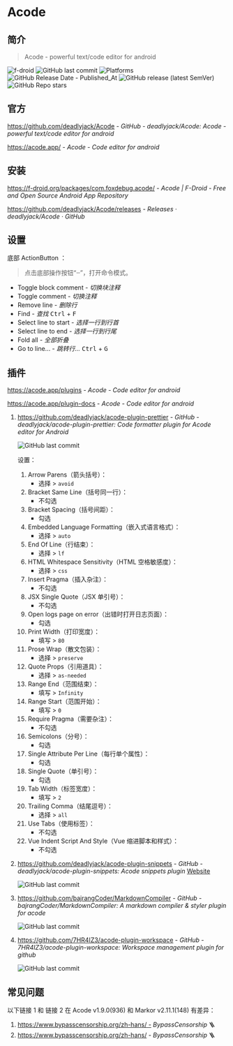 # Acode

## 简介

> Acode - powerful text/code editor for android

![f-droid](https://badgen.net/f-droid/v/com.foxdebug.acode)
![GitHub last commit](https://img.shields.io/github/last-commit/deadlyjack/Acode?color=blue&logo=github)
![Platforms](https://img.shields.io/badge/platforms-Android-blue)
![GitHub Release Date - Published_At](https://img.shields.io/github/release-date/deadlyjack/Acode?display_date=published_at&logo=github)
![GitHub release (latest SemVer)](https://img.shields.io/github/v/release/deadlyjack/Acode?logo=github)
![GitHub Repo stars](https://img.shields.io/github/stars/deadlyjack/Acode?style=social)

## 官方

https://github.com/deadlyjack/Acode - *GitHub - deadlyjack/Acode: Acode - powerful text/code editor for android*

https://acode.app/ - *Acode - Code editor for android*

## 安装

https://f-droid.org/packages/com.foxdebug.acode/ - *Acode | F-Droid - Free and Open Source Android App Repository*

https://github.com/deadlyjack/Acode/releases - *Releases · deadlyjack/Acode · GitHub*

## 设置

底部 ActionButton ：

> 点击底部操作按钮“ⵈ”，打开命令模式。

- Toggle block comment - *切换块注释*
- Toggle comment - *切换注释*
- Remove line - *删除行*
- Find - *查找* <kbd>Ctrl</kbd> + <kbd>F</kbd>
- Select line to start - *选择一行到行首*
- Select line to end - *选择一行到行尾*
- Fold all - *全部折叠*
- Go to line... - *跳转行...* <kbd>Ctrl</kbd> + <kbd>G</kbd>

## 插件

https://acode.app/plugins - *Acode - Code editor for android*

https://acode.app/plugin-docs - *Acode - Code editor for android*

1. https://github.com/deadlyjack/acode-plugin-prettier - *GitHub - deadlyjack/acode-plugin-prettier: Code formatter plugin for Acode editor for Android*

    ![GitHub last commit](https://img.shields.io/github/last-commit/deadlyjack/acode-plugin-prettier?color=blue&logo=github)
    
    设置：
    
    1. Arrow Parens（箭头括号）：
        - 选择 > `avoid`
    2. Bracket Same Line（括号同一行）：
        - 不勾选
    3. Bracket Spacing（括号间距）：
        - 勾选
    4. Embedded Language Formatting（嵌入式语言格式）：
        - 选择 > `auto`
    5. End Of Line（行结束）：
        - 选择 > `lf`
    6. HTML Whitespace Sensitivity（HTML 空格敏感度）：
        - 选择 > `css`
    7. Insert Pragma（插入杂注）：
        - 不勾选
    8. JSX Single Quote（JSX 单引号）：
        - 不勾选
    9. Open logs page on error（出错时打开日志页面）：
        - 勾选
    10. Print Width（打印宽度）：
        - 填写 > `80`
    11. Prose Wrap（散文包装）：
        - 选择 > `preserve`
    12. Quote Props（引用道具）：
        - 选择 > `as-needed`
    13. Range End（范围结束）：
        - 填写 > `Infinity`
    14. Range Start（范围开始）：
        - 填写 > `0`
    15. Require Pragma（需要杂注）：
        - 不勾选
    16. Semicolons（分号）：
        - 勾选
    17. Single Attribute Per Line（每行单个属性）：
        - 勾选
    18. Single Quote（单引号）：
        - 勾选
    19. Tab Width（标签宽度）：
        - 填写 > `2`
    20. Trailing Comma（结尾逗号）：
        - 选择 > `all`
    21. Use Tabs（使用标签）：
        - 不勾选
    22. Vue Indent Script And Style（Vue 缩进脚本和样式）：
        - 不勾选

2. https://github.com/deadlyjack/acode-plugin-snippets - *GitHub - deadlyjack/acode-plugin-snippets: Acode snippets plugin* [Website](https://acode.app/plugin/acode.plugin.snippets)

    ![GitHub last commit](https://img.shields.io/github/last-commit/deadlyjack/acode-plugin-snippets?color=blue&logo=github)

3. https://github.com/bajrangCoder/MarkdownCompiler - *GitHub - bajrangCoder/MarkdownCompiler: A markdown compiler & styler plugin for acode*

    ![GitHub last commit](https://img.shields.io/github/last-commit/bajrangCoder/MarkdownCompiler?color=blue&logo=github)

4. https://github.com/7HR4IZ3/acode-plugin-workspace - *GitHub - 7HR4IZ3/acode-plugin-workspace: Workspace management plugin for github*

    ![GitHub last commit](https://img.shields.io/github/last-commit/7HR4IZ3/acode-plugin-workspace?color=blue&logo=github)

## 常见问题

以下链接 1 和 链接 2 在 Acode v1.9.0(936) 和 Markor v2.11.1(148) 有差异：

1. https://www.bypasscensorship.org/zh-hans/ - *BypassCensorship* 🪜
2. https://www.bypasscensorship.org/zh-hans/ - *BypassCensorship* 🪜
